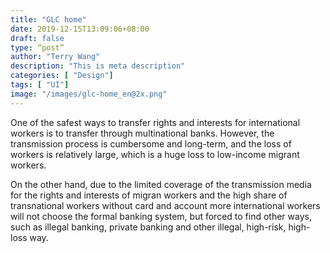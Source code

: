 ```yaml
---
title: "GLC home"
date: 2019-12-15T13:09:06+08:00
draft: false
type: “post”
author: "Terry Wang"
description: "This is meta description"
categories: [ "Design"]
tags: [ "UI"]
image: "/images/glc-home_en@2x.png"
---
```


One of the safest ways to transfer rights and interests for international workers is to transfer through multinational banks. However, the transmission process is cumbersome and long-term, and the loss of workers is relatively large, which is a huge loss to low-income migrant workers.

On the other hand, due to the limited coverage of the transmission media for the rights and interests of migran workers and the high share of transnational workers without card and account more international workers will not choose the formal banking system, but forced to find other ways, such as illegal banking, private banking and other illegal, high-risk, high-loss way.
